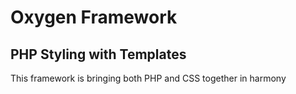 # Oxygen Framework
<h2>PHP Styling with Templates</h2>
<p>This framework is bringing both PHP and CSS together in harmony</p>
